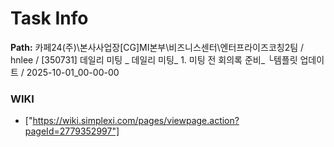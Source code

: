# Task Info

**Path:** 카페24(주)\본사사업장\[CG]MI본부\비즈니스센터\엔터프라이즈코칭2팀 / hnlee / [350731] 데일리 미팅 _ 데일리 미팅_ 1. 미팅 전 회의록 준비_ └템플릿 업데이트 / 2025-10-01_00-00-00

### WIKI
- ["https://wiki.simplexi.com/pages/viewpage.action?pageId=2779352997"]

